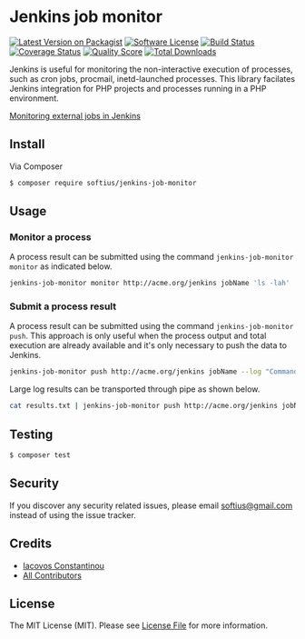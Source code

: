 # Jenkins job monitor

[![Latest Version on Packagist][ico-version]][link-packagist]
[![Software License][ico-license]](LICENSE.md)
[![Build Status][ico-travis]][link-travis]
[![Coverage Status][ico-scrutinizer]][link-scrutinizer]
[![Quality Score][ico-code-quality]][link-code-quality]
[![Total Downloads][ico-downloads]][link-downloads]

Jenkins is useful for monitoring the non-interactive execution of processes, such as cron jobs, procmail, inetd-launched processes. This library facilates Jenkins integration for PHP projects and processes running in a PHP environment.

[Monitoring external jobs in Jenkins][link-external-monitor-job]

## Install

Via Composer

``` bash
$ composer require softius/jenkins-job-monitor
```

## Usage

### Monitor a process

A process result can be submitted using the command `jenkins-job-monitor monitor` as indicated below.

``` bash
jenkins-job-monitor monitor http://acme.org/jenkins jobName 'ls -lah'
```

### Submit a process result

A process result can be submitted using the command `jenkins-job-monitor push`. This approach is only useful when the process output and total execution are already available and it's only necessary to push the data to Jenkins.

``` bash
jenkins-job-monitor push http://acme.org/jenkins jobName --log "Command results" --duration 5
```
Large log results can be transported through pipe as shown below.

``` bash
cat results.txt | jenkins-job-monitor push http://acme.org/jenkins jobName --duration 5
```

## Testing

``` bash
$ composer test
```

## Security

If you discover any security related issues, please email softius@gmail.com instead of using the issue tracker.

## Credits

- [Iacovos Constantinou][link-author]
- [All Contributors][link-contributors]

## License

The MIT License (MIT). Please see [License File](LICENSE.md) for more information.

[ico-version]: https://img.shields.io/packagist/v/softius/jenkins-job-monitor.svg?style=flat-square
[ico-license]: https://img.shields.io/badge/license-MIT-brightgreen.svg?style=flat-square
[ico-travis]: https://img.shields.io/travis/softius/jenkins-job-monitor/master.svg?style=flat-square
[ico-scrutinizer]: https://img.shields.io/scrutinizer/coverage/g/softius/jenkins-job-monitor.svg?style=flat-square
[ico-code-quality]: https://img.shields.io/scrutinizer/g/softius/jenkins-job-monitor.svg?style=flat-square
[ico-downloads]: https://img.shields.io/packagist/dt/softius/jenkins-job-monitor.svg?style=flat-square

[link-packagist]: https://packagist.org/packages/softius/jenkins-job-monitor
[link-travis]: https://travis-ci.org/softius/jenkins-job-monitor
[link-scrutinizer]: https://scrutinizer-ci.com/g/softius/jenkins-job-monitor/code-structure
[link-code-quality]: https://scrutinizer-ci.com/g/softius/jenkins-job-monitor
[link-downloads]: https://packagist.org/packages/softius/jenkins-job-monitor
[link-author]: https://github.com/softius
[link-contributors]: ../../contributors
[link-external-monitor-job]: https://wiki.jenkins-ci.org/display/JENKINS/Monitoring+external+jobs
